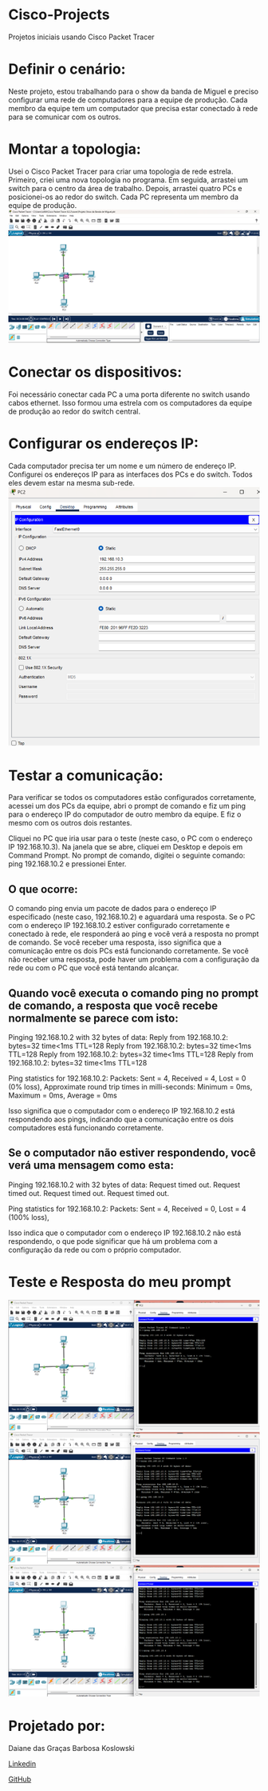 # Cisco-Projects
Projetos iniciais usando Cisco Packet Tracer
# Definir o cenário: 
Neste projeto, estou trabalhando para o show da banda de Miguel e preciso configurar uma rede de computadores para a equipe de produção. 
Cada membro da equipe tem um computador que precisa estar conectado à rede para se comunicar com os outros.
# Montar a topologia: 
Usei o Cisco Packet Tracer para criar uma topologia de rede estrela. Primeiro, criei uma nova topologia no programa. 
Em seguida, arrastei um switch para o centro da área de trabalho. Depois, arrastei quatro PCs e posicionei-os ao redor do switch. 
Cada PC representa um membro da equipe de produção.
![Topologia](/Projeto%20cisco-%20Miguel/prints/Captura%20de%20tela%202024-06-13%20195116.png)

# Conectar os dispositivos: 
Foi necessário conectar cada PC a uma porta diferente no switch usando cabos ethernet. Isso formou uma estrela com os computadores da 
equipe de produção ao redor do switch central.
# Configurar os endereços IP: 
Cada computador precisa ter um nome e um número de endereço IP. Configurei os endereços IP para as interfaces dos PCs e do switch. 
Todos eles devem estar na mesma sub-rede.
![Endereço IP](/Projeto%20cisco-%20Miguel/prints/Captura%20de%20tela%202024-06-13%20141913.png)

# Testar a comunicação: 
Para verificar se todos os computadores estão configurados corretamente, acessei um dos PCs da equipe, abri o prompt de comando e fiz um ping para o endereço IP do computador de outro membro da equipe. E fiz o mesmo com os outros dois restantes.

Cliquei no PC que iria usar para o teste (neste caso, o PC com o endereço IP 192.168.10.3).
Na janela que se abre, cliquei em Desktop e depois em Command Prompt.
No prompt de comando, digitei o seguinte comando: ping 192.168.10.2 e pressionei Enter.

## O que ocorre:

O comando ping envia um pacote de dados para o endereço IP especificado (neste caso, 192.168.10.2) e aguardará uma resposta. Se o PC com o endereço IP 192.168.10.2 estiver configurado corretamente e conectado à rede, ele responderá ao ping e você verá a resposta no prompt de comando.
Se você receber uma resposta, isso significa que a comunicação entre os dois PCs está funcionando corretamente. Se você não receber uma resposta, pode haver um problema com a configuração da rede ou com o PC que você está tentando alcançar.

## Quando você executa o comando ping no prompt de comando, a resposta que você recebe normalmente se parece com isto:

Pinging 192.168.10.2 with 32 bytes of data:
Reply from 192.168.10.2: bytes=32 time<1ms TTL=128
Reply from 192.168.10.2: bytes=32 time<1ms TTL=128
Reply from 192.168.10.2: bytes=32 time<1ms TTL=128
Reply from 192.168.10.2: bytes=32 time<1ms TTL=128

Ping statistics for 192.168.10.2:
    Packets: Sent = 4, Received = 4, Lost = 0 (0% loss),
Approximate round trip times in milli-seconds:
    Minimum = 0ms, Maximum = 0ms, Average = 0ms

Isso significa que o computador com o endereço IP 192.168.10.2 está respondendo aos pings, indicando que a comunicação entre os dois computadores está funcionando corretamente.

## Se o computador não estiver respondendo, você verá uma mensagem como esta:

Pinging 192.168.10.2 with 32 bytes of data:
Request timed out.
Request timed out.
Request timed out.
Request timed out.

Ping statistics for 192.168.10.2:
    Packets: Sent = 4, Received = 0, Lost = 4 (100% loss),

Isso indica que o computador com o endereço IP 192.168.10.2 não está respondendo, o que pode significar que há um problema com a configuração da rede ou com o próprio computador.

# Teste e Resposta do meu prompt
![Prompt](/Projeto%20cisco-%20Miguel/prints/Captura%20de%20tela%202024-06-13%20141841.png)
![Prompt](/Projeto%20cisco-%20Miguel/prints/Captura%20de%20tela%202024-06-13%20142243.png)
![Prompt](/Projeto%20cisco-%20Miguel/prints/Captura%20de%20tela%202024-06-13%20142642.png)


# Projetado por: 
Daiane das Graças Barbosa Koslowski

[Linkedin](https://www.linkedin.com/in/daianebarbosak/)

[GitHub](https://github.com/DaihSeven/Cisco-Projects)